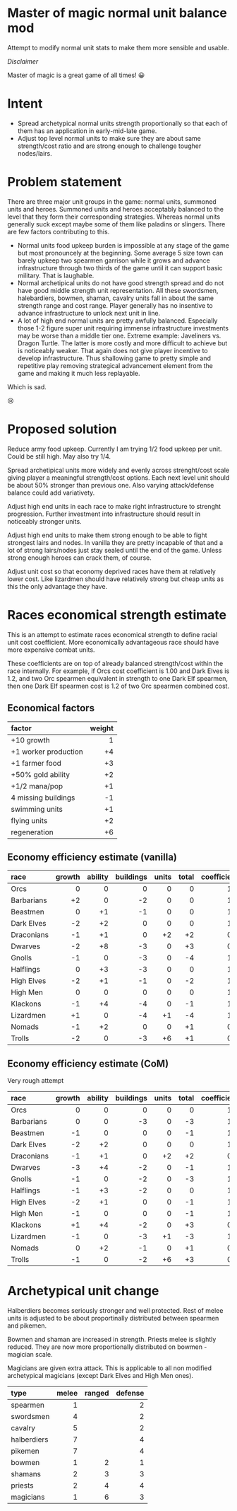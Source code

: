# Master of magic normal unit balance mod

Attempt to modify normal unit stats to make them more sensible and usable.

_Disclaimer_

Master of magic is a great game of all times! 😀

# Intent

* Spread archetypical normal units strength proportionally so that each of them has an application in early-mid-late game.
* Adjust top level normal units to make sure they are about same strength/cost ratio and are strong enough to challenge tougher nodes/lairs.

# Problem statement

There are three major unit groups in the game: normal units, summoned units and heroes. Summoned units and heroes acceptably balanced to the level that they form their corresponding strategies. Whereas normal units generally suck except maybe some of them like paladins or slingers. There are few factors contributing to this.

* Normal units food upkeep burden is impossible at any stage of the game but most pronouncely at the beginning. Some average 5 size town can barely upkeep two spearmen garrison while it grows and advance infrastructure through two thirds of the game until it can support basic military. That is laughable.
* Normal archetipical units do not have good strength spread and do not have good middle strength unit representation. All these swordsmen, halebardiers, bowmen, shaman, cavalry units fall in about the same strength range and cost range. Player generally has no insentive to advance infrastructure to unlock next unit in line.
* A lot of high end normal units are pretty awfully balanced. Especially those 1-2 figure super unit requiring immense infrastructure investments may be worse than a middle tier one. Extreme example: Javeliners vs. Dragon Turtle. The latter is more costly and more difficult to achieve but is noticeably weaker. That again does not give player incentive to develop infrastructure. Thus shallowing game to pretty simple and repetitive play removing strategical advancement element from the game and making it much less replayable.

Which is sad.

😢

# Proposed solution

Reduce army food upkeep. Currently I am trying 1/2 food upkeep per unit. Could be still high. May also try 1/4.

Spread archetipical units more widely and evenly across strenght/cost scale giving player a meaningful strength/cost options. Each next level unit should be about 50% stronger than previous one. Also varying attack/defense balance could add variativety.

Adjust high end units in each race to make right infrastructure to strenght progression. Further investment into infrastructure should result in noticeably stronger units.

Adjust high end units to make them strong enough to be able to fight strongest lairs and nodes. In vanilla they are pretty incapable of that and a lot of strong lairs/nodes just stay sealed until the end of the game. Unless strong enough heroes can crack them, of course.

Adjust unit cost so that economy deprived races have them at relatively lower cost. Like lizardmen should have relatively strong but cheap units as this the only advantage they have.

# Races economical strength estimate

This is an attempt to estimate races economical strength to define racial unit cost coefficient. More economically advantageous race should have more expensive combat units.

These coefficients are on top of already balanced strength/cost within the race internally. For example, if Orcs cost coefficient is 1.00 and Dark Elves is 1.2, and two Orc spearmen equivalent in strength to one Dark Elf spearmen, then one Dark Elf spearmen cost is 1.2 of two Orc spearmen combined cost.

## Economical factors

|factor|weight|
|:----|----:|
|+10 growth|1|
|+1 worker production|+4|
|+1 farmer food|+3|
|+50% gold ability|+2|
|+1/2 mana/pop|+1|
|4 missing buildings|-1|
|swimming units|+1|
|flying units|+2|
|regeneration|+6|

## Economy efficiency estimate (vanilla)

|race|growth|ability|buildings|units|total|coefficient|
|:----|----:|----:|----:|----:|----:|----:|
|Orcs|0|0|0|0|0|1.0|
|Barbarians|+2|0|-2|0|0|1.0|
|Beastmen|0|+1|-1|0|0|1.0|
|Dark Elves|-2|+2|0|0|0|1.0|
|Draconians|-1|+1|0|+2|+2|0.8|
|Dwarves|-2|+8|-3|0|+3|0.7|
|Gnolls|-1|0|-3|0|-4|1.8|
|Halflings|0|+3|-3|0|0|1.0|
|High Elves|-2|+1|-1|0|-2|1.4|
|High Men|0|0|0|0|0|1.0|
|Klackons|-1|+4|-4|0|-1|1.2|
|Lizardmen|+1|0|-4|+1|-4|1.8|
|Nomads|-1|+2|0|0|+1|0.9|
|Trolls|-2|0|-3|+6|+1|0.9|

## Economy efficiency estimate (CoM)

Very rough attempt

|race|growth|ability|buildings|units|total|coefficient|
|:----|----:|----:|----:|----:|----:|----:|
|Orcs|0|0|0|0|0|1.0|
|Barbarians|0|0|-3|0|-3|1.6|
|Beastmen|-1|0|0|0|-1|1.2|
|Dark Elves|-2|+2|0|0|0|1.0|
|Draconians|-1|+1|0|+2|+2|0.8|
|Dwarves|-3|+4|-2|0|-1|1.2|
|Gnolls|-1|0|-2|0|-3|1.6|
|Halflings|-1|+3|-2|0|0|1.0|
|High Elves|-2|+1|0|0|-1|1.2|
|High Men|-1|0|0|0|-1|1.2|
|Klackons|+1|+4|-2|0|+3|0.7|
|Lizardmen|-1|0|-3|+1|-3|1.6|
|Nomads|0|+2|-1|0|+1|0.9|
|Trolls|-1|0|-2|+6|+3|0.7|

# Archetypical unit change

Halberdiers becomes seriously stronger and well protected. Rest of melee units is adjusted to be about proportinally distributed between spearmen and pikemen.

Bowmen and shaman are increased in strength. Priests melee is slightly reduced. They are now more proportionally distributed on bowmen - magician scale.

Magicians are given extra attack. This is applicable to all non modified archetypical magicians (except Dark Elves and High Men ones).

|type|melee|ranged|defense|
|:----|----:|----:|----:|
|spearmen|1||2|
|swordsmen|4||2|
|cavalry|5||2|
|halberdiers|7||4|
|pikemen|7||4|
|bowmen|1|2|1|
|shamans|2|3|3|
|priests|2|4|4|
|magicians|1|6|3|

